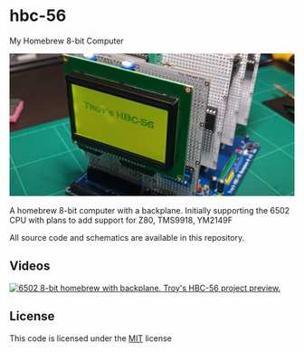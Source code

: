 # hbc-56
My Homebrew 8-bit Computer

<img src="img/repository.png" alt="HBC-56" width="640px">

A homebrew 8-bit computer with a backplane. Initially supporting the 6502 CPU with plans to add support for Z80, TMS9918, YM2149F

All source code and schematics are available in this repository.

## Videos
[![6502 8-bit homebrew with backplane. Troy's HBC-56 project preview.](https://img.visualrealmsoftware.com/youtube/thumb/x4IN8i7_U_4)](http://www.youtube.com/watch?v=x4IN8i7_U_4&t=2 "6502 8-bit homebrew with backplane. Troy's HBC-56 project preview.")

## License
This code is licensed under the [MIT](https://opensource.org/licenses/MIT "MIT") license
